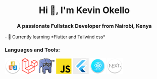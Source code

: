 

<h1 align="center">Hi 👋, I'm Kevin Okello</h1>
<h3 align="center">A passionate Fullstack Developer from Nairobi, Kenya</h3>
- 🌱 Currently learning *Flutter and Tailwind css*
<h3 align="left">Languages and Tools:</h3>
<p align="left"> 
<a rel="noreferrer"> 
<img src="hcj.png" alt="php" width="50" height="50"/> 
</a> 
  <a rel="noreferrer"> 
<img src="laravel.png" alt="php" width="50" height="50"/> 
</a> 
  <a rel="noreferrer"> 
<img src="php.jpg" alt="php" width="50" height="50"/> 
</a> 
  <a rel="noreferrer"> 
<img src="jss.png" alt="php" width="50" height="50"/> 
</a> 
  <a rel="noreferrer"> 
<img src="flutter.png" alt="php" width="50" height="50"/> 
</a> 
  <a rel="noreferrer"> 
<img src="rct.png" alt="php" width="50" height="50"/> 
</a> 
  <a rel="noreferrer"> 
<img src="nxt.png" alt="php" width="50" height="50"/> 
</a> 
</p>
